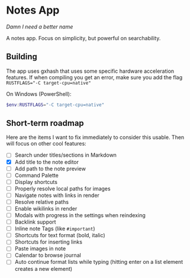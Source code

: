 # Notes App
_Damn I need a better name_

A notes app. Focus on simplicity, but powerful on searchability.

## Building
The app uses gxhash that uses some specific hardware acceleration features. If when compiling you get an error, make sure you add the flag `RUSTFLAGS="-C target-cpu=native"`

On Windows (PowerShell):
```powershell
$env:RUSTFLAGS="-C target-cpu=native"
```

## Short-term roadmap

Here are the items I want to fix immediately to consider this usable. Then will focus on other cool features:

* [ ] Search under titles/sections in Markdown
* [X] Add title to the note editor
* [ ] Add path to the note preview
* [ ] Command Palette
* [ ] Display shortcuts
* [ ] Properly resolve local paths for images
* [ ] Navigate notes with links in render
* [ ] Resolve relative paths
* [ ] Enable wikilinks in render
* [ ] Modals with progress in the settings when reindexing
* [ ] Backlink support
* [ ] Inline note Tags (like `#important`)
* [ ] Shortcuts for text format (bold, italic)
* [ ] Shortcuts for inserting links
* [ ] Paste images in note
* [ ] Calendar to browse journal
* [ ] Auto continue format lists while typing (hitting enter on a list element creates a new element)
